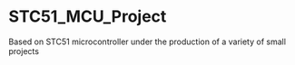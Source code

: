 # STC51_MCU_Project
Based on STC51 microcontroller under the production of a variety of small projects

